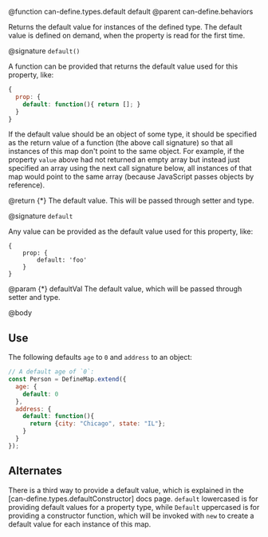 @function can-define.types.default default
@parent can-define.behaviors

Returns the default value for instances of the defined type.  The default value is defined on demand, when the property
is read for the first time.

@signature `default()`

A function can be provided that returns the default value used for this property, like:

```javascript
{
  prop: {
    default: function(){ return []; }
  }
}
```


If the default value should be an object of some type, it should be specified as the return value of a function (the above call signature) so that all instances of this map don't point to the same object.  For example, if the property `value` above had not returned an empty array but instead just specified an array using the next call signature below, all instances of that map would point to the same array (because JavaScript passes objects by reference).

@return {*} The default value.  This will be passed through setter and type.

@signature `default`

Any value can be provided as the default value used for this property, like:

```
{
	prop: {
		default: 'foo'
	}
}
```

@param {*} defaultVal The default value, which will be passed through setter and type.

@body

## Use

The following defaults `age` to `0` and `address` to an object:

```javascript
// A default age of `0`:
const Person = DefineMap.extend({
  age: {
    default: 0
  },
  address: {
    default: function(){
      return {city: "Chicago", state: "IL"};
    }
  }
});
```

## Alternates

There is a third way to provide a default value, which is explained in the [can-define.types.defaultConstructor] docs page. `default` lowercased is for providing default values for a property type, while `Default` uppercased is for providing a constructor function, which will be invoked with `new` to create a default value for each instance of this map.
